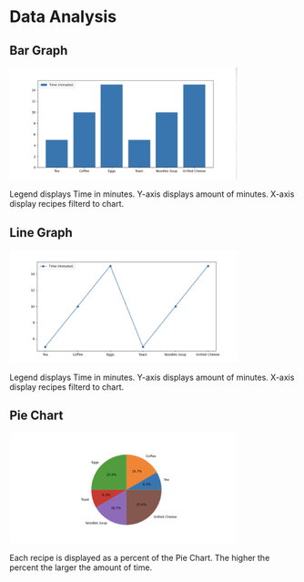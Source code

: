 # Data Analysis

## Bar Graph
<img src="2.7img/bar-graph.png" width="400px">

Legend displays Time in minutes.
Y-axis displays amount of minutes.
X-axis display recipes filterd to chart.


## Line Graph
<img src="2.7img/line-graph.png" width="400px"/>

Legend displays Time in minutes.
Y-axis displays amount of minutes.
X-axis display recipes filterd to chart.


## Pie Chart
<img src="2.7img/pie-chart.png" width="400px"/>

Each recipe is displayed as a percent of the Pie Chart.
The higher the percent the larger the amount of time.

